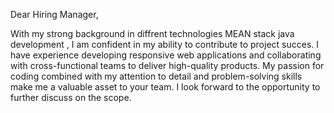 

Dear Hiring Manager,

With my strong background in diffrent technologies MEAN stack java development , I am confident in my ability to contribute to project succes. I have experience developing responsive web applications and collaborating with cross-functional teams to deliver high-quality products. My passion for coding combined with my attention to detail and problem-solving skills make me a valuable asset to your team. I look forward to the opportunity to further discuss on the scope.




